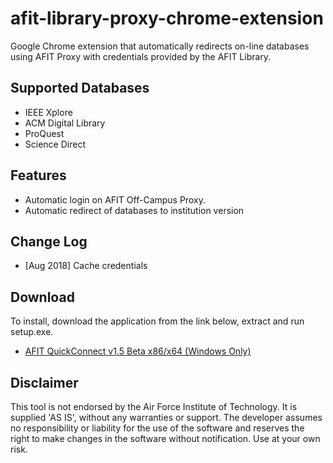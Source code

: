 # afit-library-proxy-chrome-extension
Google Chrome extension that automatically redirects on-line databases using AFIT Proxy with credentials provided by the AFIT Library.

## Supported Databases
- IEEE Xplore
- ACM Digital Library
- ProQuest
- Science Direct

## Features
  * Automatic login on AFIT Off-Campus Proxy.
  * Automatic redirect of databases to institution version
  
## Change Log
  * [Aug 2018] Cache credentials
  
## Download
To install, download the application from the link below, extract and run setup.exe.
 * [AFIT QuickConnect v1.5 Beta x86/x64 (Windows Only)](https://github.com/lcintron/AFITQuickConnect/raw/master/Releases/AFITQuickConnectv1.5.zip)

## Disclaimer
This tool is not endorsed by the Air Force Institute of Technology. It is supplied 'AS IS', without any warranties or support. The developer assumes no responsibility or liability for the use of the software and reserves the right to make changes in the software without notification. Use at your own risk.
